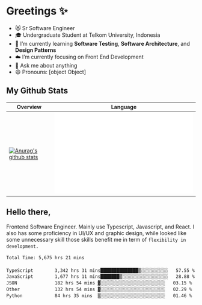 # Greetings ✨
- 😻 Sr Software Engineer
- 🎓 Undergraduate Student at Telkom University, Indonesia
- 🌱 I’m currently learning **Software Testing**, **Software Architecture**, and **Design Patterns**
- ☁️ I’m currently focusing on Front End Development
- 💬 Ask me about anything
- 😄 Pronouns: [object Object]

## My Github Stats

| Overview | Language |
| --- | --- |
|[![Anurag's github stats](https://github-readme-stats.vercel.app/api?username=abui-am&count_private=true)](https://github.com/anuraghazra/github-readme-stats)|![Language](https://raw.githubusercontent.com/abui-am/stats/c6455f656dfce7acd3951e5ec5b25d72af0b2ee3/generated/languages.svg)|

## Hello there, 
Frontend Software Engineer. 
Mainly use Typescript, Javascript, and React. I also has some proficiency in UI/UX and graphic design, while looked like some unnecessary skill those skills benefit me in term of `flexibility in development.`


<!--START_SECTION:waka-->

```txt
Total Time: 5,675 hrs 21 mins

TypeScript        3,342 hrs 31 mins██████████████▒░░░░░░░░░░   57.55 %
JavaScript        1,677 hrs 11 mins███████▒░░░░░░░░░░░░░░░░░   28.88 %
JSON              182 hrs 54 mins ▓░░░░░░░░░░░░░░░░░░░░░░░░   03.15 %
Other             132 hrs 54 mins ▓░░░░░░░░░░░░░░░░░░░░░░░░   02.29 %
Python            84 hrs 35 mins  ▒░░░░░░░░░░░░░░░░░░░░░░░░   01.46 %
```

<!--END_SECTION:waka-->
